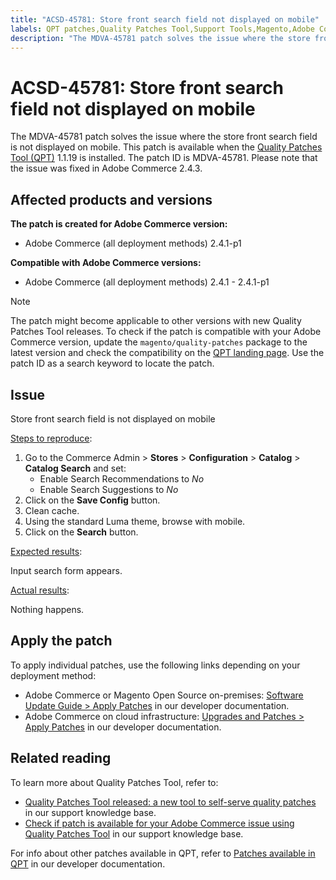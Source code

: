 ```yaml
---
title: "ACSD-45781: Store front search field not displayed on mobile"
labels: QPT patches,Quality Patches Tool,Support Tools,Magento,Adobe Commerce,cloud infrastructure,on-premises,QPT 1.1.19,store front,search field,mobile,Catalog Search,configuration,2.4.1,2.4.1-p1
description: "The MDVA-45781 patch solves the issue where the store front search field is not displayed on mobile. This patch is available when the [Quality Patches Tool (QPT)](https://support.magento.com/hc/en-us/articles/360047139492) 1.1.19 is installed. The patch ID is MDVA-45781. Please note that the issue was fixed in Adobe Commerce 2.4.3."
---
```


# ACSD-45781: Store front search field not displayed on mobile

The MDVA-45781 patch solves the issue where the store front search field is not displayed on mobile. This patch is available when the [Quality Patches Tool (QPT)](https://support.magento.com/hc/en-us/articles/360047139492) 1.1.19 is installed. The patch ID is MDVA-45781. Please note that the issue was fixed in Adobe Commerce 2.4.3.

## Affected products and versions

**The patch is created for Adobe Commerce version:**

* Adobe Commerce (all deployment methods) 2.4.1-p1

**Compatible with Adobe Commerce versions:**

* Adobe Commerce (all deployment methods) 2.4.1 - 2.4.1-p1

>[!NOTE]
>
>The patch might become applicable to other versions with new Quality Patches Tool releases. To check if the patch is compatible with your Adobe Commerce version, update the `magento/quality-patches` package to the latest version and check the compatibility on the [QPT landing page](https://devdocs.magento.com/quality-patches/tool.html#patch-grid). Use the patch ID as a search keyword to locate the patch.

## Issue

Store front search field is not displayed on mobile

<u>Steps to reproduce</u>:

1. Go to the Commerce Admin > **Stores** > **Configuration** > **Catalog** > **Catalog Search** and set:
    * Enable Search Recommendations to *No*
    * Enable Search Suggestions to *No*
1. Click on the **Save Config** button.
1. Clean cache.
1. Using the standard Luma theme, browse with mobile.
1. Click on the **Search** button.

<u>Expected results</u>:

Input search form appears.

<u>Actual results</u>:

Nothing happens.

## Apply the patch

To apply individual patches, use the following links depending on your deployment method:

* Adobe Commerce or Magento Open Source on-premises: [Software Update Guide > Apply Patches](https://devdocs.magento.com/guides/v2.4/comp-mgr/patching/mqp.html) in our developer documentation.
* Adobe Commerce on cloud infrastructure: [Upgrades and Patches > Apply Patches](https://devdocs.magento.com/cloud/project/project-patch.html) in our developer documentation.

## Related reading

To learn more about Quality Patches Tool, refer to:

* [Quality Patches Tool released: a new tool to self-serve quality patches](https://support.magento.com/hc/en-us/articles/360047139492) in our support knowledge base.
* [Check if patch is available for your Adobe Commerce issue using Quality Patches Tool](https://support.magento.com/hc/en-us/articles/360047125252) in our support knowledge base.

For info about other patches available in QPT, refer to [Patches available in QPT](https://devdocs.magento.com/quality-patches/tool.html#patch-grid) in our developer documentation.
